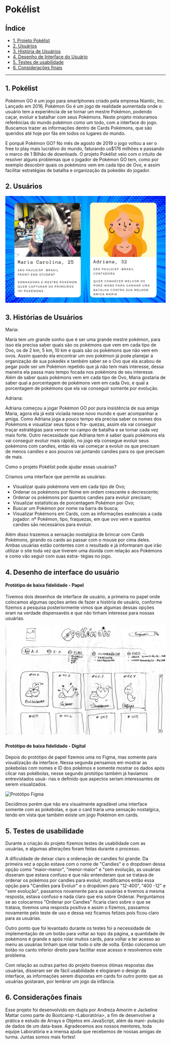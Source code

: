 # Pokélist

## Índice

* [1. Projeto Pokélist](#1-pokélist)
* [2. Usuários](#2-usuários)
* [3. História  de Usuários](#3-histórias-de-usuários)
* [4. Desenho de Interface do Usuário](#4-desenho-de-interface-do-usuário)
* [5. Testes de usabilidade](#5-testes-de-usabilidade)
* [6. Considerações finais](#6-considerações-finais)

***

## 1. Pokélist

Pokémon GO é um jogo para smartphones criado pela empresa Niantic, Inc.
Lançado em 2016, Pokémon Go é um jogo de realidade aumentada onde o usuário tem
a experiência de se tornar um mestre Pokémon, podendo caçar, evoluir e batalhar
com seus Pokémons.
Neste projeto misturamos referências do mundo pokémon como um todo, com a interface
do jogo. Buscamos trazer as informações dentro de Cards Pokémons, que são queridos
até hoje por fãs em todos os lugares do mundo.

E porquê Pokémon GO? 
No mês de agosto de 2019 o jogo voltou a ser o free to play mais lucrativo do
mundo, faturando us$176 milhões e passando o marco de 1 Bilhão de downloads.
O projeto Pokélist veio com o intuito de resolver alguns problemas que o jogador
de Pokémon GO tem, como por exemplo descobrir quais os pokémons vem em cada tipo 
de Ovo, e assim facilitar estratégias de batalha e organização da pokedéx do jogador.

## 2. Usuários
![Usuários](src/images/usuarios.png)


## 3. Histórias de Usuários

Maria:

Maria tem um grande sonho que é ser uma grande mestre pokémon, para isso ela precisa
saber quais são os pokémons que vem em cada tipo de Ovo, os de 2 km, 5 km, 10 km e 
quais são os pokémons que não vem em ovos. Assim quando ela encontrar um ovo pokémon já
pode planejar a organização de sua pokedéx e também saber se o Ovo que ela acabou de 
pegar pode ser um Pokémon repetido que já não tem mais interesse, dessa maneira ela
passa mais tempo focada nos pokémons de seu interesse.
Além de saber quais pokémons vem em cada tipo de Ovo, Maria gostaria de saber qual a 
porcentagem de pokémons vem em cada Ovo, e qual a porcentagem de pokémons que ela vai
conseguir somente por evolução.

Adriana:

Adriana começou a jogar Pokémon GO por pura insistência de sua amiga Maria, agora
ela já está viciada nesse novo mundo e quer acompanhar a amiga. Como Adriana joga a 
pouco tempo ela precisa saber os nomes dos Pokémons e visualizar seus tipos e fra-
quezas, assim ela vai conseguir traçar estratégias para vencer no campo de batalha
e se tornar cada vez mais forte. 
Outro necessidade que Adriana tem é saber quais pokémons ela vai conseguir evoluir
mais rápido, no jogo ela consegue evoluir seus pokémons com candies, então ela vai 
começar a evoluir os que precisam de menos candies e aos poucos vai juntando candies
para os que precisam de mais.


Como o projeto Pokélist pode ajudar essas usuárias?

Criamos uma interface que permite as usuárias:

* Visualizar quais pokémons vem em cada tipo de Ovo;
* Ordenar os pokémons por Nome em ordem crescente e decrescente;
* Ordenar os pokémons por quantos candies para evoluir precisam;
* Visualizar estatísticas de porcentagem Pokémon por Ovo;
* Buscar um Pokémon por nome na barra de busca;
* Visualizar Pokémons em Cards, com as informações essênciais a cada jogador: nº Pokémon,
tipo, fraquezas, em que ovo vem e quantos candies são necessários para evoluir.

Além disso trazemos a sensação nostalgica de brincar com Cards Pokémons, girando os cards
ao passar com o mouse por cima deles.
Ambas usuárias estão contentes com o resultado e já informaram que irão utilizar o site
toda vez que tiverem uma dúvida com relação aos Pokémons e como vão seguir com suas estra-
tégias no jogo.


## 4. Desenho de interface do usuário

#### Protótipo de baixa fidelidade - Papel

Tivemos dois desenhos de interface de usuário, a primeira no papel onde colocamos algumas
opções antes de fazer a história de usuário, conforme fizemos a pesquisa posteriormente 
vimos que algumas dessas opções eram na verdade dispensavéis e que não tinham interesse 
para nossas usuárias.

![Protótipo Papel](src/images/prototipopapel.jpg)

#### Protótipo de baixa fidelidade - Digital

Depois do protótipo de papel fizemos uma no Figma, mas somente para visualização da interface.
Nessa segunda pensamos em mostrar as pokebolas com nomes e ID dos pokémos e somente mostrar os
dados após clicar nas pokébolas, nesse segundo protótipo também já haviamos entrevistados usuá-
rias e definido que aspectos seriam interessantes de serem visualizados.

![Protótipo Figma](src/images/protótipo.png)

Decidimos porém que não era visualmente agradável uma interface somente com as pokebolas, e que
o card traria uma sensação nostalgica, tendo em vista que também existe um jogo Pokémon em cards.

## 5. Testes de usabilidade

Durante a criação do projeto fizemos testes de usabilidade com as usuárias, e algumas alterações 
foram feitas durante o processo.

A dificuldade de deixar claro a ordenação de candies foi grande. Da primeira vez a opção 
estava com o nome de "Candies" e o dropdown dessa opção como "maior-menor", "menor-maior"
e "sem evolução, as usuárias disseram que estava confuso e que não entenderam que se tratava de
ordenar os pokémos por candies para evoluir, modificamos então essa opção para "Candies para 
Evoluir" e o dropdown para "12-400", "400 -12" e "sem evolução", passamos novamente para as 
usuárias e tivemos a mesma resposta, estava confuso e nada claro que era sobre Ordenar. Perguntamos
se ao colocarmos "Ordenar por Candies" ficaria claro sobre o que se tratava, tivemos uma resposta
positiva e assim o fizemos, passamos novamente pelo teste de uso e dessa vez ficamos felizes pois 
ficou claro para as usuárias.

Outro ponto que foi levantado durante os testes foi a necessidade de implementação de um botão para
voltar ao topo da página, a quantidade de pokémons é grande e após rolar muitos cards, para voltar a
ter acesso ao menu as usuárias tinham que rolar todo o site de volta. Então colocamos um botão no canto
inferior direito para facilitar esse acesso e resolvemos este problema.

Com relação as outras partes do projeto tivemos ótimas respostas das usuárias, disseram ser de fácil
usabilidade e elogiaram o design da interface, as informações serem dispostas em cards foi outro ponto
que as usuárias gostaram, por lembrar um jogo da infância.

## 6. Considerações finais

Esse projeto foi desenvolvido em dupla por Andreza Amorim e Jackeline Mattar como parte do Bootcamp
<Laboratória>, a fim de desenvolver a prática e estudo de Arrays e Objetos em JavaScript, além da mani-
pulação de dados de um data-base.
Agradecemos aos nossos mentores, toda equipe Laboratória e a imensa ajuda que recebemos de nossas amigas
de turma. Juntas somos mais fortes! 